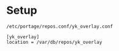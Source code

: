
# Setup

`/etc/portage/repos.conf/yk_overlay.conf`

```
[yk_overlay]
location = /var/db/repos/yk_overlay
```

